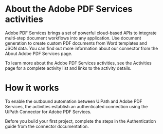 ﻿# About the Adobe PDF Services activities

Adobe PDF Services brings a set of powerful cloud-based APIs to integrate multi-step document workflows into any application. Use document generation to create custom PDF documents from Word templates and JSON data. You can find out more information about our connector from the About Adobe PDF Services page.

To learn more about the Adobe PDF Services activities, see the Activities page for a complete activity list and links to the activity details.

# How it works

To enable the outbound automation between UiPath and Adobe PDF Services, the activities establish an authenticated connection using the UiPath Connector for Adobe PDF Services.

Before you build your first project, complete the steps in the Authentication guide from the connector documentation.
